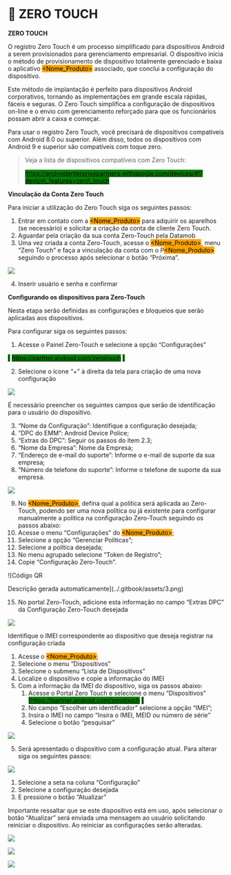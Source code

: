 # 🤳 ZERO TOUCH

**ZERO TOUCH**

O registro Zero Touch é um processo simplificado para dispositivos Android a serem provisionados para gerenciamento empresarial. O dispositivo inicia o método de provisionamento de dispositivo totalmente gerenciado e baixa o aplicativo <mark style="background-color:orange;">\<Nome\_Produto></mark> associado, que conclui a configuração do dispositivo.

Este método de implantação é perfeito para dispositivos Android corporativos, tornando as implementações em grande escala rápidas, fáceis e seguras. O Zero Touch simplifica a configuração de dispositivos on-line e o envio com gerenciamento reforçado para que os funcionários possam abrir a caixa e começar.

Para usar o registro Zero Touch, você precisará de dispositivos compatíveis com Android 8.0 ou superior. Além disso, todos os dispositivos com Android 9 e superior são compatíveis com toque zero.

> Veja a lista de dispositivos compatíveis com Zero Touch:
>
> [<mark style="background-color:green;">https://androidenterprisepartners.withgoogle.com/devices/#!?device\_features=zero\_touch</mark>](https://androidenterprisepartners.withgoogle.com/devices/#!?device\_features=zero\_touch)

**Vinculação da Conta Zero Touch**

Para iniciar a utilização do Zero Touch siga os seguintes passos:

1. Entrar em contato com a <mark style="background-color:orange;">\<Nome\_Produto></mark> para adquirir os aparelhos (se necessário) e solicitar a criação da conta de cliente Zero Touch.
2. Aguardar pela criação da sua conta Zero-Touch pela Datamob
3. Uma vez criada a conta Zero-Touch, acesse o <mark style="background-color:orange;">\<Nome\_Produto></mark>, menu “Zero Touch” e faça a vinculação da conta com o P<mark style="background-color:orange;">\<Nome\_Produto></mark> seguindo o processo após selecionar o botão “Próxima”.

![](<../.gitbook/assets/0 (3).png>)

4. Inserir usuário e senha e confirmar

**Configurando os dispositivos para Zero-Touch**

Nesta etapa serão definidas as configurações e bloqueios que serão aplicadas aos dispositivos.

Para configurar siga os seguintes passos:

1. Acesse o Painel Zero-Touch e selecione a opção “Configurações”

<mark style="background-color:green;">\[</mark> [<mark style="background-color:green;">https://partner.android.com/zerotouch</mark>](https://partner.android.com/zerotouch) <mark style="background-color:green;">]</mark>

2. Selecione o ícone “+” à direita da tela para criação de uma nova configuração

![](<../.gitbook/assets/1 (3).png>)

É necessário preencher os seguintes campos que serão de identificação para o usuário do dispositivo.

3. “Nome da Configuração”: Identifique a configuração desejada;
4. “DPC do EMM”: Android Device Police;
5. “Extras do DPC”: Seguir os passos do item 2.3;
6. “Nome da Empresa”: Nome da Empresa;
7. “Endereço de e-mail do suporte”: Informe o e-mail de suporte da sua empresa;
8. “Número de telefone do suporte”: Informe o telefone de suporte da sua empresa.

![](<../.gitbook/assets/2 (1) (1).png>)

9. No <mark style="background-color:orange;">\<Nome\_Produto></mark>, defina qual a política será aplicada ao Zero-Touch, podendo ser uma nova política ou já existente para configurar manualmente a política na configuração Zero-Touch seguindo os passos abaixo:
10. Acesse o menu “Configurações” do <mark style="background-color:orange;">\<Nome\_Produto></mark>;
11. Selecione a opção “Gerenciar Políticas”;
12. Selecione a política desejada;
13. No menu agrupado selecione “Token de Registro”;
14. Copie “Configuração Zero-Touch”.

![Código QR

Descrição gerada automaticamente](../.gitbook/assets/3.png)

15. No portal Zero-Touch, adicione esta informação no campo “Extras DPC” da Configuração Zero-Touch desejada

![](../.gitbook/assets/4.png)

Identifique o IMEI correspondente ao dispositivo que deseja registrar na configuração criada

1. Acesse o <mark style="background-color:orange;">\<Nome\_Produto></mark>;
2. Selecione o menu “Dispositivos”
3. Selecione o submenu “Lista de Dispositivos”
4. Localize o dispositivo e copie a informação do IMEI
5. Com a informação da IMEI do dispositivo, siga os passos abaixo:
   1. Acesse o Portal Zero Touch e selecione o menu “Dispositivos” <mark style="background-color:green;">\[</mark>[<mark style="background-color:green;">https://partner.android.com/zerotouch</mark>](https://partner.android.com/zerotouch) <mark style="background-color:green;">]</mark>
   2. No campo “Escolher um identificador” selecione a opção “IMEI”;
   3. Insira o IMEI no campo “Insira o IMEI, MEID ou número de série”
   4. Selecione o botão “pesquisar”

![](../.gitbook/assets/5.png)

5. Será apresentado o dispositivo com a configuração atual. Para alterar siga os seguintes passos:

![](../.gitbook/assets/6.png)

1. Selecione a seta na coluna “Configuração”&#x20;
2. Selecione a configuração desejada
3. E pressione o botão “Atualizar”

Importante ressaltar que se este dispositivo está em uso, após selecionar o botão “Atualizar” será enviada uma mensagem ao usuário solicitando reiniciar o dispositivo. Ao reiniciar as configurações serão alteradas.

![](../.gitbook/assets/7.png)

![](../.gitbook/assets/8.png)

![](../.gitbook/assets/9.png)
